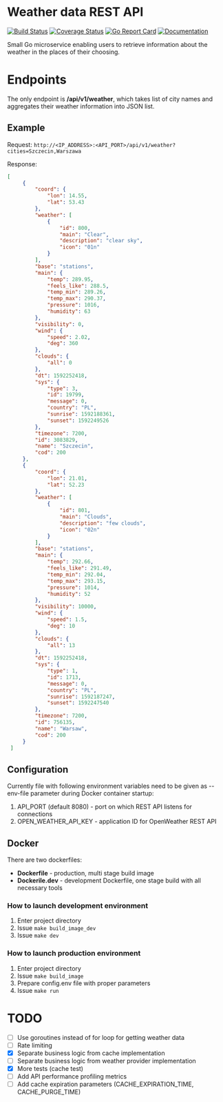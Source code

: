 # Weather data REST API
[![Build Status](https://travis-ci.com/MaciejTe/weather-data-api.svg?branch=master)](https://travis-ci.com/MaciejTe/weather-data-api) 
[![Coverage Status](https://codecov.io/gh/MaciejTe/weather-data-api/branch/master/graph/badge.svg)](https://codecov.io/gh/MaciejTe/weather-data-api?branch=master)
[![Go Report Card](https://goreportcard.com/badge/github.com/MaciejTe/weather-data-api)](https://goreportcard.com/badge/github.com/MaciejTe/weather-data-api)
[![Documentation](https://godoc.org/github.com/MaciejTe/weather-data-api?status.svg)](https://godoc.org/github.com/MaciejTe/weather-data-api)

Small Go microservice enabling users to retrieve information about the weather in the places of their choosing.

# Endpoints

The only endpoint is **/api/v1/weather**, which takes list of city names and aggregates their weather information into JSON list.

## Example

Request: ```http://<IP_ADDRESS>:<API_PORT>/api/v1/weather?cities=Szczecin,Warszawa```

Response: 
```json
[
     {
         "coord": {
             "lon": 14.55,
             "lat": 53.43
         },
         "weather": [
             {
                 "id": 800,
                 "main": "Clear",
                 "description": "clear sky",
                 "icon": "01n"
             }
         ],
         "base": "stations",
         "main": {
             "temp": 289.95,
             "feels_like": 288.5,
             "temp_min": 289.26,
             "temp_max": 290.37,
             "pressure": 1016,
             "humidity": 63
         },
         "visibility": 0,
         "wind": {
             "speed": 2.02,
             "deg": 360
         },
         "clouds": {
             "all": 0
         },
         "dt": 1592252418,
         "sys": {
             "type": 3,
             "id": 19799,
             "message": 0,
             "country": "PL",
             "sunrise": 1592188361,
             "sunset": 1592249526
         },
         "timezone": 7200,
         "id": 3083829,
         "name": "Szczecin",
         "cod": 200
     },
     {
         "coord": {
             "lon": 21.01,
             "lat": 52.23
         },
         "weather": [
             {
                 "id": 801,
                 "main": "Clouds",
                 "description": "few clouds",
                 "icon": "02n"
             }
         ],
         "base": "stations",
         "main": {
             "temp": 292.66,
             "feels_like": 291.49,
             "temp_min": 292.04,
             "temp_max": 293.15,
             "pressure": 1014,
             "humidity": 52
         },
         "visibility": 10000,
         "wind": {
             "speed": 1.5,
             "deg": 10
         },
         "clouds": {
             "all": 13
         },
         "dt": 1592252418,
         "sys": {
             "type": 1,
             "id": 1713,
             "message": 0,
             "country": "PL",
             "sunrise": 1592187247,
             "sunset": 1592247540
         },
         "timezone": 7200,
         "id": 756135,
         "name": "Warsaw",
         "cod": 200
     }
 ]
 ```

## Configuration
Currently file with following environment variables need to be given as --env-file parameter during Docker container startup:
1. API_PORT (default 8080) - port on which REST API listens for connections
2. OPEN_WEATHER_API_KEY - application ID for OpenWeather REST API

## Docker
 There are two dockerfiles: 
 * **Dockerfile** - production, multi stage build image
 * **Dockerile.dev** - development Dockerfile, one stage build with all necessary tools
 
### How to launch development environment
1. Enter project directory
2. Issue ```make build_image_dev```
3. Issue ```make dev```

### How to launch production environment
1. Enter project directory
2. Issue ```make build_image```
3. Prepare config.env file with proper parameters
4. Issue ```make run```

# TODO
- [ ] Use goroutines instead of for loop for getting weather data
- [ ] Rate limiting
- [x] Separate business logic from cache implementation
- [ ] Separate business logic from weather provider implementation
- [x] More tests (cache test)
- [ ] Add API performance profiling metrics
- [ ] Add cache expiration parameters (CACHE_EXPIRATION_TIME, CACHE_PURGE_TIME)
